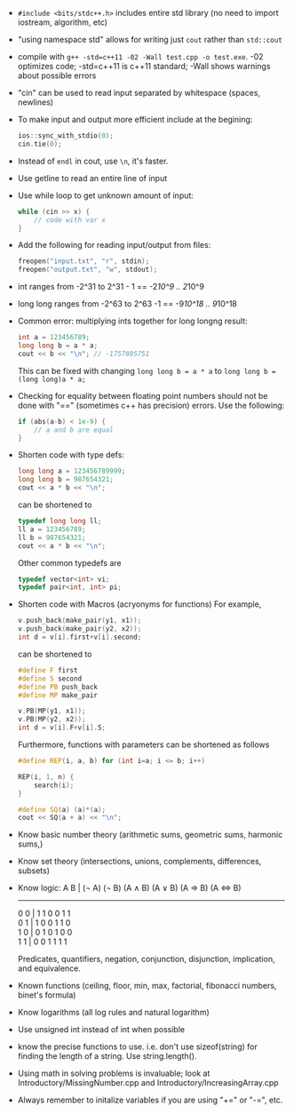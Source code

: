 - ```#include <bits/stdc++.h>``` includes entire std library (no need to import iostream, algorithm, etc)

- "using namespace std" allows for writing just ```cout``` rather than ```std::cout```

- compile with ```g++ -std=c++11 -02 -Wall test.cpp -o test.exe```. -02 optimizes code; -std=c++11 is c++11 standard; -Wall shows warnings about possible errors

- "cin" can be used to read input separated by whitespace (spaces, newlines)

- To make input and output more efficient include at the begining:
    ```cpp
    ios::sync_with_stdio(0);
    cin.tie(0);
    ```

- Instead of ```endl``` in cout, use ```\n```, it's faster.

- Use getline to read an entire line of input

- Use while loop to get unknown amount of input:
    ```cpp
    while (cin >> x) {
        // code with var x
    }
    ```

- Add the following for reading input/output from files:
    ```cpp
    freopen("input.txt", "r", stdin);
    freopen("output.txt", "w", stdout);
    ```

- int ranges from -2^31 to 2^31 - 1  == -2*10^9 .. 2*10^9
- long long ranges from -2^63 to 2^63 -1  == -9*10^18 .. 9*10^18

- Common error: multiplying ints together for long longng result:
    ```cpp
    int a = 123456789;
    long long b = a * a;
    cout << b << "\n"; // -1757895751
    ```

    This can be fixed with changing ```long long b = a * a``` to ```long long b = (long long)a * a;```

- Checking for equality between floating point numbers should not be done with "==" (sometimes c++ has precision) errors. Use the following:
    ```cpp
    if (abs(a-b) < 1e-9) {
        // a and b are equal
    }

- Shorten code with type defs:
    ```cpp
    long long a = 123456789999;
    long long b = 987654321;
    cout << a * b << "\n";
    ```

    can be shortened to

    ```cpp
    typedef long long ll;
    ll a = 123456789;
    ll b = 987654321;
    cout << a * b << "\n";
    ```

    Other common typedefs are 
    ```cpp
    typedef vector<int> vi;
    typedef pair<int, int> pi;

- Shorten code with Macros (acryonyms for functions)
    For example, 
    ```cpp
    v.push_back(make_pair(y1, x1));
    v.push_back(make_pair(y2, x2));
    int d = v[i].first+v[i].second;
    ```

    can be shortened to

    ```cpp
    #define F first
    #define S second
    #define PB push_back
    #define MP make_pair

    v.PB(MP(y1, x1));
    v.PB(MP(y2, x2));
    int d = v[i].F+v[i].S;
    ```

    Furthermore, functions with parameters can be shortened as follows
    ```cpp
    #define REP(i, a, b) for (int i=a; i <= b; i++)

    REP(i, 1, n) {
        search(i);
    }

    #define SQ(a) (a)*(a);
    cout << SQ(a + a) << "\n";
    ```

- Know basic number theory (arithmetic sums, geometric sums, harmonic sums,) 
- Know set theory (intersections, unions, complements, differences, subsets)
- Know logic:
    A B | (¬ A) (¬ B) (A ∧ B) (A ∨ B) (A ⇒ B) (A ⇔ B)
    ________________________________________________
    0 0 | 1      1     0       0       1         1  
    0 1 | 1      0     0       1       1         0  
    1 0 | 0      1     0       1       0         0  
    1 1 | 0      0     1       1       1         1 

    Predicates, quantifiers, negation, conjunction, disjunction, implication, and equivalence.

- Known functions (ceiling, floor, min, max, factorial, fibonacci numbers, binet's formula)
- Know logarithms (all log rules and natural logarithm)
- Use unsigned int instead of int when possible
- know the precise functions to use. i.e. don't use sizeof(string) for finding the length of a string. Use string.length().
- Using math in solving problems is invaluable; look at Introductory/MissingNumber.cpp and Introductory/IncreasingArray.cpp
- Always remember to initalize variables if you are using "+=" or "-=", etc.
